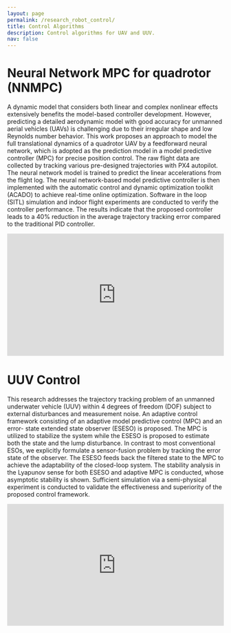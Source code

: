 ```yaml
---
layout: page
permalink: /research_robot_control/
title: Control Algorithms
description: Control algorithms for UAV and UUV.
nav: false
---
```


# Neural Network MPC for quadrotor (NNMPC)
A dynamic model that considers both linear and complex nonlinear effects extensively benefits the model-based controller development. However, predicting a detailed aerodynamic model with good accuracy for unmanned aerial vehicles (UAVs) is challenging due to their irregular shape and low Reynolds number behavior. This work proposes an approach to model the full translational dynamics of a quadrotor UAV by a feedforward neural network, which is adopted as the prediction model in a model predictive controller (MPC) for precise position control. The raw flight data are collected by tracking various pre-designed trajectories with PX4 autopilot. The neural network model is trained to predict the linear accelerations from the flight log. The neural network-based model predictive controller is then implemented with the automatic control and dynamic optimization toolkit (ACADO) to achieve real-time online optimization. Software in the loop (SITL) simulation and indoor flight experiments are conducted to verify the controller performance. The results indicate that the proposed controller leads to a 40% reduction in the average trajectory tracking error compared to the traditional PID controller.
<div style="position: relative; padding-bottom: 56.25%; height: 0; overflow: hidden; max-width: 100%; background: #000;">
  <iframe style="position: absolute; top: 0; left: 0; width: 100%; height: 100%;" src="https://www.youtube.com/embed/KYH02a_53fs?si=IAb4Sbq0zLYQAZO9" frameborder="0" allow="accelerometer; autoplay; encrypted-media; gyroscope; picture-in-picture" allowfullscreen></iframe>
</div>
<p></p>




# UUV Control
This research addresses the trajectory tracking problem of an unmanned underwater vehicle (UUV) within 4 degrees of freedom (DOF) subject to external disturbances and measurement noise. An adaptive control framework consisting of an adaptive model predictive control (MPC) and an error- state extended state observer (ESESO) is proposed. The MPC is utilized to stabilize the system while the ESESO is proposed to estimate both the state and the lump disturbance. In contrast to most conventional ESOs, we explicitly formulate a sensor-fusion problem by tracking the error state of the observer. The ESESO feeds back the filtered state to the MPC to achieve the adaptability of the closed-loop system. The stability analysis in the Lyapunov sense for both ESESO and adaptive MPC is conducted, whose asymptotic stability is shown. Sufficient simulation via a semi-physical experiment is conducted to validate the effectiveness and superiority of the proposed control framework.

<div style="position: relative; padding-bottom: 56.25%; height: 0; overflow: hidden; max-width: 100%; background: #000;">
  <iframe style="position: absolute; top: 0; left: 0; width: 100%; height: 100%;" src="https://pattylo.github.io/assets/img/eseso_mpc.png" frameborder="0" allow="accelerometer; autoplay; encrypted-media; gyroscope; picture-in-picture" allowfullscreen></iframe>
</div>
